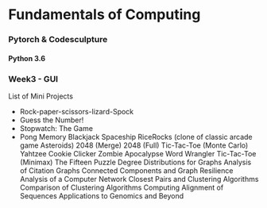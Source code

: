 # Fundamentals of Computing
### Pytorch & Codesculpture
#### Python 3.6

### Week3 - GUI

List of Mini Projects

*   Rock-paper-scissors-lizard-Spock
*   Guess the Number!
*   Stopwatch: The Game
*   Pong
    Memory
    Blackjack
    Spaceship
    RiceRocks (clone of classic arcade game Asteroids)
    2048 (Merge)
    2048 (Full)
    Tic-Tac-Toe (Monte Carlo)
    Yahtzee
    Cookie Clicker
    Zombie Apocalypse
    Word Wrangler
    Tic-Tac-Toe (Minimax)
    The Fifteen Puzzle
    Degree Distributions for Graphs
    Analysis of Citation Graphs
    Connected Components and Graph Resilience
    Analysis of a Computer Network
    Closest Pairs and Clustering Algorithms
    Comparison of Clustering Algorithms
    Computing Alignment of Sequences
    Applications to Genomics and Beyond
